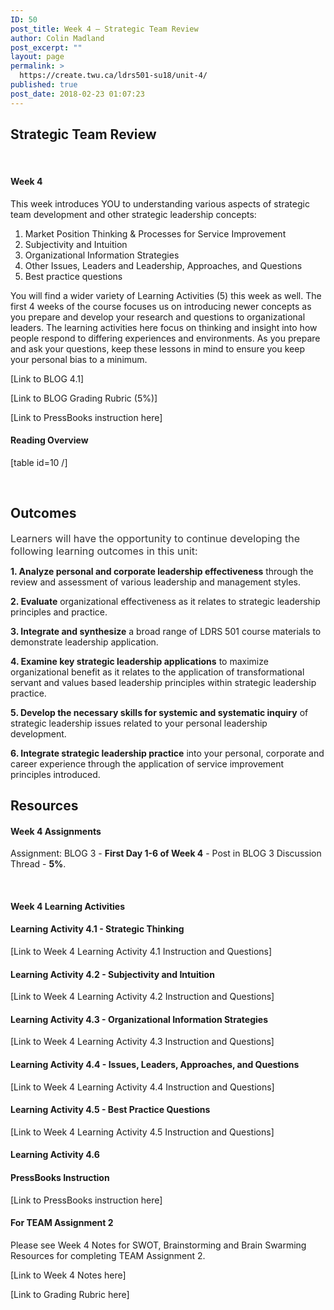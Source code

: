 ```yaml
---
ID: 50
post_title: Week 4 – Strategic Team Review
author: Colin Madland
post_excerpt: ""
layout: page
permalink: >
  https://create.twu.ca/ldrs501-su18/unit-4/
published: true
post_date: 2018-02-23 01:07:23
---
```

<h2>Strategic Team Review</h2>

&nbsp;

<h4>Week 4</h4>

This week introduces YOU to understanding various aspects of strategic team development and other strategic leadership concepts:

<ol>
    <li>Market Position Thinking &amp; Processes for Service Improvement</li>
    <li>Subjectivity and Intuition</li>
    <li>Organizational Information Strategies</li>
    <li>Other Issues, Leaders and Leadership, Approaches, and Questions</li>
    <li>Best practice questions</li>
</ol>

You will find a wider variety of Learning Activities (5) this week as well. The first 4 weeks of the course focuses us on introducing newer concepts as you prepare and develop your research and questions to organizational leaders. The learning activities here focus on thinking and insight into how people respond to differing experiences and environments. As you prepare and ask your questions, keep these lessons in mind to ensure you keep your personal bias to a minimum.

[Link to BLOG 4.1]

[Link to BLOG Grading Rubric (5%)]

[Link to PressBooks instruction here]

<h4>Reading Overview</h4>

[table id=10 /]

&nbsp;

<h2><strong>Outcomes</strong></h2>

<span style="float: none; background-color: transparent; color: #333333; cursor: text; font-family: -apple-system,BlinkMacSystemFont,'Segoe UI',Roboto,Oxygen-Sans,Ubuntu,Cantarell,'Helvetica Neue',sans-serif; font-size: 16px; font-style: normal; font-variant: normal; font-weight: 400; letter-spacing: normal; text-align: left; text-decoration: none; text-indent: 0px;">Learners will have the opportunity to continue developing the following learning outcomes in this unit:</span>

<strong>1. Analyze personal and corporate leadership effectiveness</strong> through the review and assessment of various leadership and management styles.

<strong>2. Evaluate</strong> organizational effectiveness as it relates to strategic leadership principles and practice.

<strong>3. Integrate and synthesize</strong> a broad range of LDRS 501 course materials to demonstrate leadership application.

<strong>4. Examine key strategic leadership applications</strong> to maximize organizational benefit as it relates to the application of transformational servant and values based leadership principles within strategic leadership practice.

<strong>5. Develop the necessary skills for systemic and systematic inquiry</strong> of strategic leadership issues related to your personal leadership development.

<strong>6. Integrate strategic leadership practice</strong> into your personal, corporate and career experience through the application of service improvement principles introduced.

<h2><strong>Resources</strong></h2>

<h4>Week 4 Assignments</h4>

Assignment: BLOG 3 - <strong>First Day 1-6 of Week 4</strong> - Post in BLOG 3 Discussion Thread - <strong>5%</strong>.

&nbsp;

<h4>Week 4 Learning Activities</h4>

<h4>Learning Activity 4.1 - Strategic Thinking</h4>

[Link to Week 4 Learning Activity 4.1 Instruction and Questions]

<h4>Learning Activity 4.2 - <strong>Subjectivity and Intuition</strong></h4>

[Link to Week 4 Learning Activity 4.2 Instruction and Questions]

<h4>Learning Activity 4.3 - Organizational <strong>Information </strong>Strategies</h4>

[Link to Week 4 Learning Activity 4.3 Instruction and Questions]

<h4>Learning Activity 4.4 - <b>Issues, Leaders, Approaches, and Questions </b></h4>

[Link to Week 4 Learning Activity 4.4 Instruction and Questions]

<h4>Learning Activity 4.5 - <b>Best Practice Questions</b></h4>

[Link to Week 4 Learning Activity 4.5 Instruction and Questions]

<h4>Learning Activity 4.6</h4>

<h4>PressBooks Instruction</h4>

[Link to PressBooks instruction here]

<h4>For TEAM Assignment 2</h4>

Please see Week 4 Notes for SWOT, Brainstorming and Brain Swarming Resources for completing TEAM Assignment 2.

[Link to Week 4 Notes here]

[Link to Grading Rubric here]